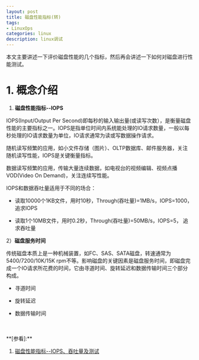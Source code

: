 ```yaml
---
layout: post
title: 磁盘性能指标(转)
tags:
- LinuxOps
categories: linux
description: linux调试
---
```



本文主要讲述一下评价磁盘性能的几个指标，然后再会讲述一下如何对磁盘进行性能测试。

<!-- more -->

 
# 1. 概念介绍

1) **磁盘性能指标--IOPS**

IOPS(Input/Output Per Second)即每秒的输入输出量(或读写次数），是衡量磁盘性能的主要指标之一。IOPS是指单位时间内系统能处理的IO请求数量，一般以每秒处理的IO请求数量为单位，IO请求通常为读或写数据操作请求。

随机读写频繁的应用，如小文件存储（图片）、OLTP数据库、邮件服务器，关注随机读写性能，IOPS是关键衡量指标。

数据读写频繁的应用，传输大量连续数据，如电视台的视频编辑、视频点播VOD(Video On Demand)，关注连续写性能。

IOPS和数据吞吐量适用于不同的场合：

* 读取10000个1KB文件，用时10秒，Through(吞吐量)=1MB/s，IOPS=1000， 追求IOPS

* 读取1个10MB文件，用时0.2秒，Through(吞吐量)=50MB/s，IOPS=5， 追求吞吐量

2）**磁盘服务时间**

传统磁盘本质上是一种机械装置，如FC、SAS、SATA磁盘，转速通常为5400/7200/10K/15K rpm不等。影响磁盘的关键因素是磁盘服务时间，即磁盘完成一个IO请求所花费的时间，它由寻道时间、旋转延迟和数据传输时间三个部分构成。

* 寻道时间

* 旋转延迟

* 数据传输时间



<br />
<br />
**[参看]:**

1. [磁盘性能指标--IOPS、吞吐量及测试](https://blog.51cto.com/wushank/1708168)


<br />
<br />
<br />





